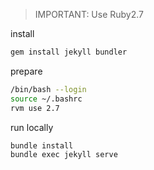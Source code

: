 > IMPORTANT: Use Ruby2.7

install

```bash
gem install jekyll bundler
```

prepare
```bash
/bin/bash --login
source ~/.bashrc
rvm use 2.7
```

run locally
```bash
bundle install
bundle exec jekyll serve
```